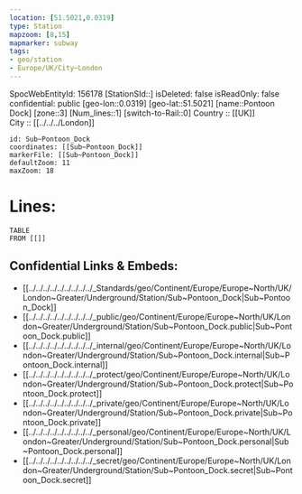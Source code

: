 ```yaml
---
location: [51.5021,0.0319] 
type: Station 
mapzoom: [8,15] 
mapmarker: subway 
tags:
- geo/station
- Europe/UK/City~London
---
```

SpocWebEntityId: 156178
[StationSId::] 
isDeleted: false
isReadOnly: false
confidential: public
[geo-lon::0.0319] 
[geo-lat::51.5021] 
[name::Pontoon Dock] 
[zone::3] 
[Num_lines::1] 
[switch-to-Rail::0] 
Country :: [[UK]]  
City :: [[../../../London]]  


```leaflet
id: Sub~Pontoon_Dock
coordinates: [[Sub~Pontoon_Dock]] 
markerFile: [[Sub~Pontoon_Dock]] 
defaultZoom: 11 
maxZoom: 18
```


# Lines: 
```dataview
TABLE 
FROM [[]] 
```

## Confidential Links & Embeds: 
- [[../../../../../../../../../_Standards/geo/Continent/Europe/Europe~North/UK/London~Greater/Underground/Station/Sub~Pontoon_Dock|Sub~Pontoon_Dock]] 
- [[../../../../../../../../../_public/geo/Continent/Europe/Europe~North/UK/London~Greater/Underground/Station/Sub~Pontoon_Dock.public|Sub~Pontoon_Dock.public]] 
- [[../../../../../../../../../_internal/geo/Continent/Europe/Europe~North/UK/London~Greater/Underground/Station/Sub~Pontoon_Dock.internal|Sub~Pontoon_Dock.internal]] 
- [[../../../../../../../../../_protect/geo/Continent/Europe/Europe~North/UK/London~Greater/Underground/Station/Sub~Pontoon_Dock.protect|Sub~Pontoon_Dock.protect]] 
- [[../../../../../../../../../_private/geo/Continent/Europe/Europe~North/UK/London~Greater/Underground/Station/Sub~Pontoon_Dock.private|Sub~Pontoon_Dock.private]] 
- [[../../../../../../../../../_personal/geo/Continent/Europe/Europe~North/UK/London~Greater/Underground/Station/Sub~Pontoon_Dock.personal|Sub~Pontoon_Dock.personal]] 
- [[../../../../../../../../../_secret/geo/Continent/Europe/Europe~North/UK/London~Greater/Underground/Station/Sub~Pontoon_Dock.secret|Sub~Pontoon_Dock.secret]] 
